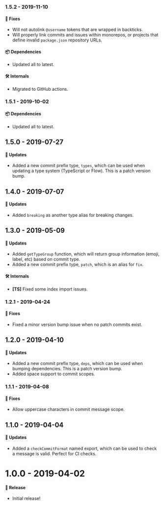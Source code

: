 ### 1.5.2 - 2019-11-10

#### 🐞 Fixes

- Will not autolink `@username` tokens that are wrapped in backticks.
- Will properly link commits and issues within monorepos, or projects that define invalid
  `package.json` repository URLs.

#### 📦 Dependencies

- Updated all to latest.

#### 🛠 Internals

- Migrated to GitHub actions.

### 1.5.1 - 2019-10-02

#### 📦 Dependencies

- Updated all to latest.

## 1.5.0 - 2019-07-27

#### 🚀 Updates

- Added a new commit prefix type, `types`, which can be used when updating a type system (TypeScript
  or Flow). This is a patch version bump.

## 1.4.0 - 2019-07-07

#### 🚀 Updates

- Added `breaking` as another type alias for breaking changes.

## 1.3.0 - 2019-05-09

#### 🚀 Updates

- Added `getTypeGroup` function, which will return group information (emoji, label, etc) based on
  commit type.
- Added a new commit prefix type, `patch`, which is an alias for `fix`.

#### 🛠 Internals

- **[TS]** Fixed some index import issues.

### 1.2.1 - 2019-04-24

#### 🐞 Fixes

- Fixed a minor version bump issue when no patch commits exist.

## 1.2.0 - 2019-04-10

#### 🚀 Updates

- Added a new commit prefix type, `deps`, which can be used when bumping dependencies. This is a
  patch version bump.
- Added space support to commit scopes.

### 1.1.1 - 2019-04-08

#### 🐞 Fixes

- Allow uppercase characters in commit message scope.

## 1.1.0 - 2019-04-04

#### 🚀 Updates

- Added a `checkCommitFormat` named export, which can be used to check a message is valid. Perfect
  for CI checks.

# 1.0.0 - 2019-04-02

#### 🎉 Release

- Initial release!
